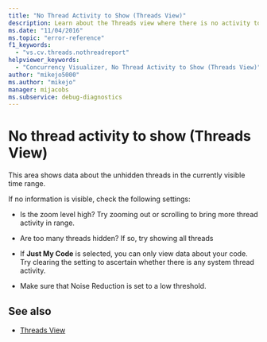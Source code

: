 ```yaml
---
title: "No Thread Activity to Show (Threads View)"
description: Learn about the Threads view where there is no activity to show in the currently visible time range.
ms.date: "11/04/2016"
ms.topic: "error-reference"
f1_keywords:
  - "vs.cv.threads.nothreadreport"
helpviewer_keywords:
  - "Concurrency Visualizer, No Thread Activity to Show (Threads View)"
author: "mikejo5000"
ms.author: "mikejo"
manager: mijacobs
ms.subservice: debug-diagnostics
---
```

# No thread activity to show (Threads View)

This area shows data about the unhidden threads in the currently visible time range.

 If no information is visible, check the following settings:

- Is the zoom level high? Try zooming out or scrolling to bring more thread activity in range.

- Are too many threads hidden? If so, try showing all threads

- If **Just My Code** is selected, you can only view data about your code. Try clearing the setting to ascertain whether there is any system thread activity.

- Make sure that Noise Reduction is set to a low threshold.

## See also
- [Threads View](../profiling/threads-view-parallel-performance.md)